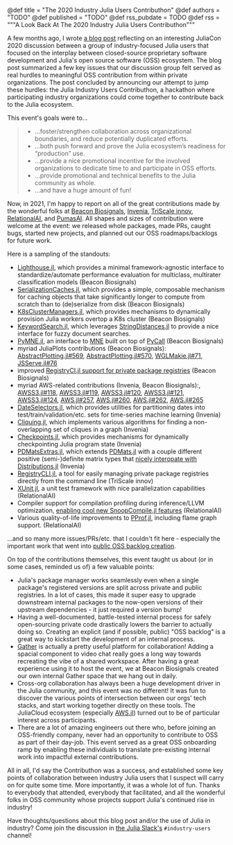 @def title = "The 2020 Industry Julia Users Contributhon"
@def authors = "TODO"
@def published = "TODO"
@def rss_pubdate = TODO
@def rss = """A Look Back At The 2020 Industry Julia Users Contributhon"""

A few months ago, I wrote [a blog post](https://julialang.org/blog/2020/09/juliacon-2020-open-source-bof-follow-up/) reflecting on an interesting JuliaCon 2020 discussion between a group of industry-focused Julia users that focused on the interplay between closed-source proprietary software development and Julia's open source software (OSS) ecosystem.
The blog post summarized a few key issues that our discussion group felt served as real hurdles to meaningful OSS contribution from within private organizations.
The post concluded by announcing our attempt to jump these hurdles: the Julia Industry Users Contributhon, a hackathon where participating industry organizations could come together to contribute back to the Julia ecosystem.

This event's goals were to...

> - ...foster/strengthen collaboration across organizational boundaries, and reduce potentially duplicated efforts.
> - ...both push forward and prove the Julia ecosystem’s readiness for “production” use.
> - ...provide a nice promotional incentive for the involved organizations to dedicate time to and participate in OSS efforts.
> - ...provide promotional and technical benefits to the Julia community as whole.
> - ...and have a huge amount of fun!

Now, in 2021, I'm happy to report on all of the great contributions made by the wonderful folks at [Beacon Biosignals](https://beacon.bio/), [Invenia](https://www.invenia.ca/), [TriScale innov](https://www.triscale-innov.com/), [RelationalAI](https://www.relational.ai/), and [PumasAI](https://pumas.ai/).
All shapes and sizes of contribution were welcome at the event: we released whole packages, made PRs, caught bugs, started new projects, and planned out our OSS roadmaps/backlogs for future work.

Here is a sampling of the standouts:

- [Lighthouse.jl](https://github.com/beacon-biosignals/Lighthouse.jl), which provides a minimal framework-agnostic interface to standardize/automate performance evaluation for multiclass, multirater classification models (Beacon Biosignals)
- [SerializationCaches.jl](https://github.com/beacon-biosignals/SerializationCaches.jl), which provides a simple, composable mechanism for caching objects that take significantly longer to compute from scratch than to (de)serialize from disk (Beacon Biosignals)
- [K8sClusterManagers.jl](https://github.com/beacon-biosignals/K8sClusterManagers.jl), which provides mechanisms to dynamically provision Julia workers overtop a K8s cluster (Beacon Biosignals)
- [KeywordSearch.jl](https://github.com/beacon-biosignals/KeywordSearch.jl), which leverages [StringDistances.jl](https://github.com/matthieugomez/StringDistances.jl) to provide a nice interface for fuzzy document searches.
- [PyMNE.jl](https://github.com/beacon-biosignals/PyMNE.jl), an interface to [MNE](https://mne.tools/stable/index.html) built on top of [PyCall](https://github.com/JuliaPy/PyCall.jl) (Beacon Biosignals)
- myriad JuliaPlots contributions (Beacon Biosignals): [AbstractPlotting.jl#569](https://github.com/JuliaPlots/AbstractPlotting.jl/pull/569), [AbstractPlotting.jl#570](https://github.com/JuliaPlots/AbstractPlotting.jl/pull/570), [WGLMakie.jl#71](https://github.com/JuliaPlots/WGLMakie.jl/pull/71), [JSServe.jl#76](https://github.com/SimonDanisch/JSServe.jl/pull/76)
- improved [RegistryCI.jl support for private package registries](https://github.com/JuliaRegistries/RegistryCI.jl/pull/306) (Beacon Biosignals)
- myriad AWS-related contributions (Invenia, Beacon Biosignals):, [AWSS3.jl#118](https://github.com/JuliaCloud/AWSS3.jl/pull/118), [AWSS3.jl#119](https://github.com/JuliaCloud/AWSS3.jl/pull/119), [AWSS3.jl#120](https://github.com/JuliaCloud/AWSS3.jl/pull/120), [AWSS3.jl#121](https://github.com/JuliaCloud/AWSS3.jl/pull/121), [AWSS3.jl#124](https://github.com/JuliaCloud/AWSS3.jl/pull/124), [AWS.jl#257](https://github.com/JuliaCloud/AWS.jl/pull/257), [AWS.jl#260](https://github.com/JuliaCloud/AWS.jl/pull/260), [AWS.jl#262](https://github.com/JuliaCloud/AWS.jl/pull/262), [AWS.jl#265](https://github.com/JuliaCloud/AWS.jl/pull/265)
- [DateSelectors.jl](https://github.com/invenia/DateSelectors.jl), which provides utilities for partitioning dates into test/train/validation/etc. sets for time-series machine learning (Invenia)
- [Cliquing.jl](https://github.com/invenia/Cliquing.jl), which implements various algorithms for finding a non-overlapping set of cliques in a graph (Invenia)
- [Checkpoints.jl](https://github.com/invenia/Checkpoints.jl), which provides mechanisms for dynamically checkpointing Julia program state (Invenia)
- [PDMatsExtras.jl](https://github.com/invenia/PDMatsExtras.jl), which extends [PDMats.jl](https://github.com/JuliaStats/PDMats.jl) with a couple different positive (semi-)definite matrix types that [nicely interopate with Distributions.jl](https://github.com/JuliaStats/Distributions.jl/issues/1219) (Invenia)
- [RegistryCLI.jl](https://github.com/triscale-innov/RegistryCLI.jl), a tool for easily managing private package registries directly from the command line (TriScale innov)
- [XUnit.jl](https://github.com/RelationalAI-oss/XUnit.jl), a unit test framework with nice parallelization capabilities (RelationalAI)
- Compiler support for compilation profiling during inference/LLVM optimization, [enabling cool new SnoopCompile.jl features](https://timholy.github.io/SnoopCompile.jl/stable/snoopi_deep/) (RelationalAI)
- Various quality-of-life improvements to [PProf.jl](https://github.com/JuliaPerf/PProf.jl), including flame graph support. (RelationalAI)

...and so many more issues/PRs/etc. that I couldn't fit here - especially the important work that went into [public OSS backlog creation](https://docs.google.com/document/d/16Rwkr5u8WdPh-AHVJHs2D2e-0SrUHQS_ZTB0fiepsmU/edit).

On top of the contributions themselves, this event taught us about (or in some cases, reminded us of) a few valuable points:

- Julia's package manager works seamlessly even when a single package's registered versions are split across private and public registries. In a lot of cases, this made it super easy to upgrade downstream internal packages to the now-open versions of their upstream dependencies - it just required a version bump!
- Having a well-documented, battle-tested internal process for safely open-sourcing private code drastically lowers the barrier to actually doing so. Creating an explicit (and if possible, public) "OSS backlog" is a great way to kickstart the development of an internal process.
- [Gather](https://gather.town/) is actually a pretty useful platform for collaboration! Adding a spacial component to video chat really goes a long way towards recreating the vibe of a shared workspace. After having a great experience using it to host the event, we at Beacon Biosignals created our own internal Gather space that we hang out in daily.
- Cross-org collaboration has always been a huge development driver in the Julia community, and this event was no different! It was fun to discover the various points of intersection between our orgs' tech stacks, and start working together directly on these tools. The JuliaCloud ecosystem (especially [AWS.jl](https://github.com/JuliaCloud/AWS.jl)) turned out to be of particular interest across participants.
- There are a lot of amazing engineers out there who, before joining an OSS-friendly company, never had an opportunity to contribute to OSS as part of their day-job. This event served as a great OSS onboarding ramp by enabling these individuals to translate pre-existing internal work into impactful external contributions.

All in all, I'd say the Contributhon was a success, and established some key points of collaboration between industry Julia users that I suspect will carry on for quite some time. More importantly, it was a whole lot of fun. Thanks to everybody that attended, everybody that facilitated, and all the wonderful folks in OSS community whose projects support Julia's continued rise in industry!

Have thoughts/questions about this blog post and/or the use of Julia in industry? Come join the discussion in [the Julia Slack's](https://julialang.slack.com/join/shared_invite/zt-ggsythg2-qYjdCBzGPeXceYCnCfpKsQ#/) `#industry-users` channel!
